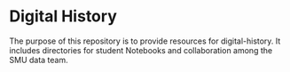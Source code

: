 # Digital History

The purpose of this repository is to provide resources for digital-history. It includes directories for student Notebooks and collaboration among the SMU data team.
